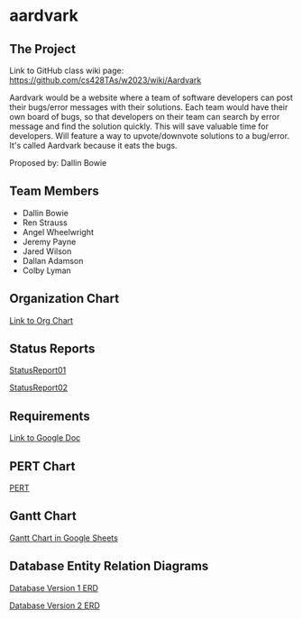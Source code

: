 # aardvark

## The Project

Link to GitHub class wiki page: https://github.com/cs428TAs/w2023/wiki/Aardvark

Aardvark would be a website where a team of software developers can post their bugs/error messages with their solutions. Each team would have their own board of bugs, so that developers on their team can search by error message and find the solution quickly. This will save valuable time for developers. Will feature a way to upvote/downvote solutions to a bug/error. It's called Aardvark because it eats the bugs.

Proposed by: Dallin Bowie

## Team Members

* Dallin Bowie
* Ren Strauss
* Angel Wheelwright
* Jeremy Payne
* Jared Wilson
* Dallan Adamson
* Colby Lyman

## Organization Chart
[Link to Org Chart](https://github.com/rbstrauss98/aardvark/blob/main/Org%20Chart%20Aardvark.jpg)

## Status Reports
[StatusReport01](https://github.com/rbstrauss98/aardvark/blob/main/Aardvark%20report%20(1).xlsx)

[StatusReport02](https://github.com/rbstrauss98/aardvark/blob/main/Aardvark%20report%202%20-%20Sheet1.csv)

## Requirements
[Link to Google Doc](https://docs.google.com/document/d/1qh_Z-gb9oVGyNqa2Y-JWFi96G-mTPZzXZMl5F_xanNY/edit?usp=sharing)

## PERT Chart
[PERT](https://github.com/rbstrauss98/aardvark/blob/main/PERT%20Chart.png)

## Gantt Chart
[Gantt Chart in Google Sheets](https://docs.google.com/spreadsheets/d/1TeNB_ne3lPgpLOUglW823o-0Ad1kB6NOLjJQHQJR85Q/edit?usp=sharing)

## Database Entity Relation Diagrams
[Database Version 1 ERD](https://github.com/rbstrauss98/aardvark/blob/main/aardvark_v1_ERD.jpg)

[Database Version 2 ERD](https://github.com/rbstrauss98/aardvark/blob/main/aardvark_v2_ERD.jpg)
